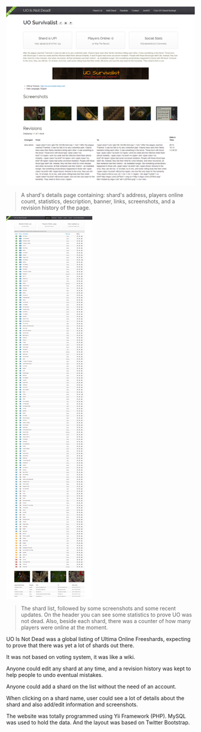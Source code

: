 [![Uo Is Not Dead](images/projects/uo-is-not-dead/uo-is-not-dead-shard-page.png)](images/projects/uo-is-not-dead/uo-is-not-dead-shard-page.png)
> A shard's details page containing: shard's address, players online count, statistics, description, banner, links, screenshots, and a revision history of the page.

[![Uo Is Not Dead](images/projects/uo-is-not-dead/uo-is-not-dead-index.png)](images/projects/uo-is-not-dead/uo-is-not-dead-index.png)
> The shard list, followed by some screenshots and some recent updates. On the header you can see some statistics to prove UO was not dead. Also, beside each shard, there was a counter of how many players were online at the moment.

UO Is Not Dead was a global listing of Ultima Online Freeshards, expecting to prove that there was yet a lot of shards out there.

It was not based on voting system, it was like a wiki.

Anyone could edit any shard at any time, and a revision history was kept to help people to undo eventual mistakes.

Anyone could add a shard on the list without the need of an account.

When clicking on a shard name, user could see a lot of details about the shard and also add/edit information and screenshots.

The website was totally programmed using Yii Framework (PHP). MySQL was used to hold the data. And the layout was based on Twitter Bootstrap.
